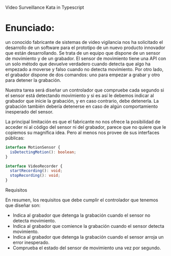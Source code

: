 Video Surveillance Kata in Typescript

# Enunciado:

 un conocido fabricante de sistemas de video vigilancia nos ha solicitado el desarrollo de un software para el prototipo de un nuevo producto innovador que están desarrollando. Se trata de un equipo que dispone de un sensor de movimiento y de un grabador. El sensor de movimiento tiene una API con un solo método que devuelve verdadero cuando detecta que algo ha empezado a moverse y falso cuando no detecta movimiento. Por otro lado, el grabador dispone de dos comandos: uno para empezar a grabar y otro para detener la grabación.

Nuestra tarea será diseñar un controlador que compruebe cada segundo si el sensor está detectando movimiento y si es así le debemos indicar al grabador que inicie la grabación, y en caso contrario, debe detenerla. La grabación también debería detenerse en caso de algún comportamiento inesperado del sensor.

La principal limitación es que el fabricante no nos ofrece la posibilidad de acceder ni al código del sensor ni del grabador, parece que no quiere que le copiemos su magnífica idea. Pero al menos nos provee de sus interfaces públicas:

```ts
interface MotionSensor {
  isDetectingMotion(): boolean;
}

interface VideoRecorder {
  startRecording(): void;
  stopRecording(): void;
}
```

Requisitos

En resumen, los requisitos que debe cumplir el controlador que tenemos que diseñar son:

- Indica al grabador que detenga la grabación cuando el sensor no detecta movimiento.
- Indica al grabador que comience la grabación cuando el sensor detecta movimiento.
- Indica al grabador que detenga la grabación cuando el sensor arroja un error inesperado.
- Comprueba el estado del sensor de movimiento una vez por segundo.